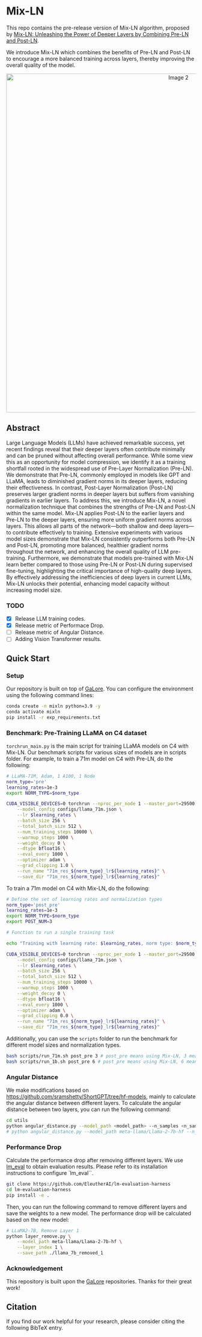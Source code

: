 # Mix-LN

This repo contains the pre-release version of Mix-LN algorithm, proposed by [Mix-LN: Unleashing the Power of Deeper Layers by Combining Pre-LN and Post-LN](https://arxiv.org/abs).

We introduce Mix-LN which combines the benefits of Pre-LN and Post-LN to encourage a more balanced training across layers, thereby improving the overall quality of the model.

<div align="center">
  <img src="https://github.com/user-attachments/assets/365b571d-1004-4fff-8878-9af1374da057" alt="Image 2" style="width: 900px; margin: 0 auto;">
</div>

## Abstract

Large Language Models (LLMs) have achieved remarkable success, yet recent findings reveal that their deeper layers often contribute minimally and can be pruned without affecting overall performance. While some view this as an opportunity for model compression, we identify it as a training shortfall rooted in the widespread use of Pre-Layer Normalization (Pre-LN). We demonstrate that Pre-LN, commonly employed in models like GPT and LLaMA, leads to diminished gradient norms in its deeper layers, reducing their effectiveness. In contrast, Post-Layer Normalization (Post-LN) preserves larger gradient norms in deeper layers but suffers from vanishing gradients in earlier layers. To address this, we introduce Mix-LN, a novel normalization technique that combines the strengths of Pre-LN and Post-LN within the same model. Mix-LN applies Post-LN to the earlier layers and Pre-LN to the deeper layers, ensuring more uniform gradient norms across layers. This allows all parts of the network—both shallow and deep layers—to contribute effectively to training. Extensive experiments with various model sizes demonstrate that Mix-LN consistently outperforms both Pre-LN and Post-LN, promoting more balanced, healthier gradient norms throughout the network, and enhancing the overall quality of LLM pre-training. Furthermore, we demonstrate that models pre-trained with Mix-LN learn better compared to those using Pre-LN or Post-LN during supervised fine-tuning, highlighting the critical importance of high-quality deep layers. By effectively addressing the inefficiencies of deep layers in current LLMs, Mix-LN unlocks their potential, enhancing model capacity without increasing model size.

### TODO

- [x] Release LLM training codes.
- [x] Release metric of Performace Drop.
- [ ] Release metric of Angular Distance.
- [ ] Adding Vision Transformer results.

## Quick Start

### Setup

Our repository is built on top of [GaLore](https://github.com/jiaweizzhao/GaLore). You can configure the environment using the following command lines:
```bash
conda create -n mixln python=3.9 -y
conda activate mixln
pip install -r exp_requirements.txt
```

### Benchmark: Pre-Training LLaMA on C4 dataset

`torchrun_main.py` is the main script for training LLaMA models on C4 with Mix-LN. Our benchmark scripts for various sizes of models are in scripts folder. For example, to train a 71m model on C4 with Pre-LN, do the following:

```bash
# LLaMA-71M, Adam, 1 A100, 1 Node
norm_type='pre'
learning_rates=1e-3
export NORM_TYPE=$norm_type

CUDA_VISIBLE_DEVICES=0 torchrun --nproc_per_node 1 --master_port=29500 torchrun_main.py \
    --model_config configs/llama_71m.json \
    --lr $learning_rates \
    --batch_size 256 \
    --total_batch_size 512 \
    --num_training_steps 10000 \
    --warmup_steps 1000 \
    --weight_decay 0 \
    --dtype bfloat16 \
    --eval_every 1000 \
    --optimizer adam \
    --grad_clipping 1.0 \
    --run_name "71m_res_${norm_type}_lr${learning_rates}" \
    --save_dir "71m_res_${norm_type}_lr${learning_rates}"
```

To train a 71m model on C4 with Mix-LN, do the following:

```bash
# Define the set of learning rates and normalization types
norm_type='post_pre'
learning_rates=1e-3
export NORM_TYPE=$norm_type
export POST_NUM=3

# Function to run a single training task

echo "Training with learning rate: $learning_rates, norm type: $norm_type on GPU $gpu"

CUDA_VISIBLE_DEVICES=0 torchrun --nproc_per_node 1 --master_port=29500 torchrun_main.py \
    --model_config configs/llama_71m.json \
    --lr $learning_rates \
    --batch_size 256 \
    --total_batch_size 512 \
    --num_training_steps 10000 \
    --warmup_steps 1000 \
    --weight_decay 0 \
    --dtype bfloat16 \
    --eval_every 1000 \
    --optimizer adam \
    --grad_clipping 0.0 \
    --run_name "71m_res_${norm_type}_lr${learning_rates}" \
    --save_dir "71m_res_${norm_type}_lr${learning_rates}"
```

Additionally, you can use the `scripts` folder to run the benchmark for different model sizes and normalization types.

```bash
bash scripts/run_71m.sh post_pre 3 # post_pre means using Mix-LN, 3 means the number of Post-LN layers
bash scripts/run_1b.sh post_pre 6 # post_pre means using Mix-LN, 6 means the number of Post-LN layers
```


### Angular Distance

We make modifications based on https://github.com/sramshetty/ShortGPT/tree/hf-models, mainly to calculate the angular distance between different layers. To calculate the angular distance between two layers, you can run the following command:

```bash
cd utils
python angular_distance.py --model_path <model_path> --n_samples <n_samples>
# python angular_distance.py --model_path meta-llama/Llama-2-7b-hf --n_samples 1000
```

### Performance Drop
Calculate the performance drop after removing different layers. We use [lm_eval](https://github.com/EleutherAI/lm-evaluation-harness) to obtain evaluation results. Please refer to its installation instructions to configure `lm_eval``.
```bash
git clone https://github.com/EleutherAI/lm-evaluation-harness
cd lm-evaluation-harness
pip install -e .
```

Then, you can run the following command to remove different layers and save the weights to a new model. The performance drop will be calculated based on the new model:
```bash
# LLaMA2-7B, Remove Layer 1
python layer_remove.py \
    --model_path meta-llama/Llama-2-7b-hf \
    --layer_index 1 \
    --save_path ./llama_7b_removed_1
```


### Acknowledgement
This repository is built upon the [GaLore](https://github.com/jiaweizzhao/GaLore) repositories. Thanks for their great work!

## Citation
If you find our work helpful for your research, please consider citing the following BibTeX entry.
```
```

